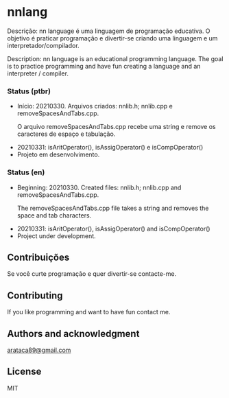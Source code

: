 # nnlang
Descrição: nn language é uma linguagem de programação educativa. O objetivo é praticar programação e divertir-se criando uma linguagem e um interpretador/compilador. 

Description: nn language is an educational programming language. The goal is to practice programming and have fun creating a language and an interpreter / compiler.

### Status (ptbr)
- Início: 20210330. Arquivos criados: nnlib.h; nnlib.cpp e removeSpacesAndTabs.cpp.<p>
O arquivo removeSpacesAndTabs.cpp recebe uma string e remove os caracteres de espaço e tabulação.  
- 20210331: isAritOperator(), isAssigOperator() e isCompOperator()
- Projeto em desenvolvimento.<p>

### Status (en)
- Beginning: 20210330. Created files: nnlib.h; nnlib.cpp and removeSpacesAndTabs.cpp. <p>
The removeSpacesAndTabs.cpp file takes a string and removes the space and tab characters.
- 20210331: isAritOperator(), isAssigOperator() and isCompOperator()
- Project under development.


## Contribuições
Se você curte programação e quer divertir-se contacte-me.

## Contributing
If you like programming and want to have fun contact me.

## Authors and acknowledgment
arataca89@gmail.com

## License
MIT



